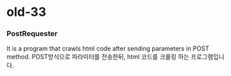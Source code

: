 # old-33
### PostRequester   
It is a program that crawls html code after sending parameters in POST method. 
POST방식으로 파라미터를 전송한뒤, html 코드를 크롤링 하는 프로그램입니다.
